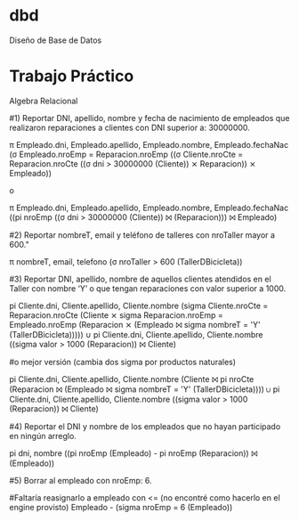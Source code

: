 # dbd
Diseño de Base de Datos

# Trabajo Práctico
Algebra Relacional

#1) Reportar DNI, apellido, nombre y fecha de nacimiento de empleados que realizaron reparaciones a clientes con DNI superior a: 30000000.

π Empleado.dni, Empleado.apellido, Empleado.nombre, Empleado.fechaNac (σ Empleado.nroEmp = Reparacion.nroEmp ((σ Cliente.nroCte = Reparacion.nroCte ((σ dni > 30000000 (Cliente)) ⨯ Reparacion)) ⨯ Empleado))

o

π Empleado.dni, Empleado.apellido, Empleado.nombre, Empleado.fechaNac ((pi nroEmp ((σ dni > 30000000 (Cliente)) ⨝ (Reparacion))) ⨝ Empleado)


#2) Reportar nombreT, email y teléfono de talleres con nroTaller mayor a 600."

π nombreT, email, telefono (σ nroTaller > 600 (TallerDBicicleta))



#3) Reportar DNI, apellido, nombre de aquellos clientes atendidos en el Taller con nombre ‘Y’ o que tengan reparaciones con valor superior a 1000.

pi Cliente.dni, Cliente.apellido, Cliente.nombre (sigma Cliente.nroCte = Reparacion.nroCte (Cliente ⨯ sigma Reparacion.nroEmp = Empleado.nroEmp (Reparacion ⨯ (Empleado ⨝ sigma nombreT = 'Y' (TallerDBicicleta))))) ∪ pi Cliente.dni, Cliente.apellido, Cliente.nombre ((sigma valor > 1000 (Reparacion)) ⨝ Cliente)

#o mejor versión (cambia dos sigma por productos naturales)

pi Cliente.dni, Cliente.apellido, Cliente.nombre (Cliente ⨝ pi nroCte (Reparacion ⨝ (Empleado ⨝ sigma nombreT = 'Y' (TallerDBicicleta)))) ∪ pi Cliente.dni, Cliente.apellido, Cliente.nombre ((sigma valor > 1000 (Reparacion)) ⨝ Cliente)



#4) Reportar el DNI y nombre de los empleados que no hayan participado en ningún arreglo.

pi dni, nombre ((pi nroEmp (Empleado) - pi nroEmp (Reparacion)) ⨝ (Empleado))


#5) Borrar al empleado con nroEmp: 6.

#Faltaría reasignarlo a empleado con <= (no encontré como hacerlo en el engine provisto)
Empleado - (sigma nroEmp = 6 (Empleado))
